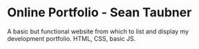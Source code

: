 # Online Portfolio - Sean Taubner

A basic but functional website from which to list and display my development portfolio. HTML, CSS, basic JS.